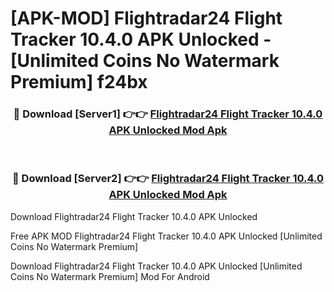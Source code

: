# [APK-MOD] Flightradar24 Flight Tracker 10.4.0 APK Unlocked - [Unlimited Coins No Watermark Premium] f24bx



<div align="center">
<h3>🔴 Download [Server1] 👉👉 <a href="https://momento.my/?title=Flightradar24_Flight_Tracker_10.4.0_APK_Unlocked">Flightradar24 Flight Tracker 10.4.0 APK Unlocked Mod Apk</a></h3><br>

<h3>🔴 Download [Server2] 👉👉 <a href="https://momento.my/?title=Flightradar24_Flight_Tracker_10.4.0_APK_Unlocked">Flightradar24 Flight Tracker 10.4.0 APK Unlocked Mod Apk</a></h3>
</div>



Download Flightradar24 Flight Tracker 10.4.0 APK Unlocked 

Free APK MOD Flightradar24 Flight Tracker 10.4.0 APK Unlocked [Unlimited Coins No Watermark Premium]

Download Flightradar24 Flight Tracker 10.4.0 APK Unlocked [Unlimited Coins No Watermark Premium] Mod For Android
